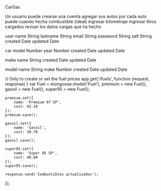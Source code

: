 CarGas

Un usuario puede
    crearse una cuenta
    agregar sus autos
    por cada auto puede
        cuando hecha combustible (ideal)
            ingresar kilometraje
            ingresar litros cargados
        revisar los datos
            cargas que ha hecho


user
    name        String
    lastname    String
    email       String
    password    String
    salt        String
    created     Date
    updated     Date

car
    model       Number
    year        Number
    created     Date
    updated     Date

make
    name        String
    created     Date
    updated     Date

model
    name        String
    make        Number
    created     Date
    updated     Date

// Only to create or set the fuel prices
app.get('/fuels', function (request, response) {
    var Fuel = mongoose.model('Fuel'),
        premium = new Fuel(),
        gasoil = new Fuel(),
        super95 = new Fuel();

    premium.set({
        name: 'Premium 97 SP',
        cost: 42.10
    });
    premium.save();

    gasoil.set({
        name: 'Gasoil',
        cost: 38.70
    });
    gasoil.save();

    super95.set({
        name: 'Super 95 SP',
        cost: 40.60
    });
    super95.save();

    response.send('Combustibles actualizados');
});